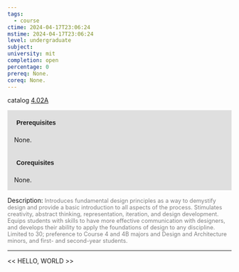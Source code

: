 ```yaml
---
tags:
  - course
ctime: 2024-04-17T23:06:24
mstime: 2024-04-17T23:06:24
level: undergraduate
subject: 
university: mit
completion: open
percentage: 0
prereq: None.
coreq: None.
---
```


catalog [4.02A](http://student.mit.edu/catalog/m4a.html#4.02A)

<span style="display: block; padding: 15px; background-color: rgb(100, 100, 100, 0.2);"><font id="m_prereq3015_0" style="display: block; font-family: Arial, sans-serif; font-weight: bold; padding: 5px">Prerequisites</font><br><span id="prereq3015_0">None.</span></span>
<span style="display: block; padding: 15px; background-color: rgb(100, 100, 100, 0.2);"><font id="m_coreq3015_0" style="display: block; font-family: Arial, sans-serif; font-weight: bold; padding: 5px">Corequisites</font><br><span id="coreq3015_0">None.</span></span>

<font style="">Description:</font>
<font style="color: grey; font-size: 0.8rem;">Introduces fundamental design principles as a way to demystify design and provide a basic introduction to all aspects of the process. Stimulates creativity, abstract thinking, representation, iteration, and design development. Equips students with skills to have more effective communication with designers, and develops their ability to apply the foundations of design to any discipline. Limited to 30; preference to Course 4 and 4B majors and Design and Architecture minors, and first- and second-year students.</font>



---

<< HELLO, WORLD >>
